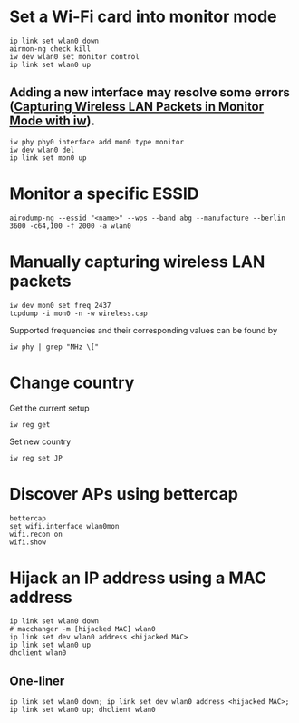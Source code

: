 # Set a Wi-Fi card into monitor mode
```console
ip link set wlan0 down
airmon-ng check kill
iw dev wlan0 set monitor control
ip link set wlan0 up
```

## Adding a new interface may resolve some errors ([Capturing Wireless LAN Packets in Monitor Mode with iw](https://sandilands.info/sgordon/capturing-wifi-in-monitor-mode-with-iw)).
```console
iw phy phy0 interface add mon0 type monitor
iw dev wlan0 del
ip link set mon0 up
```

# Monitor a specific ESSID
```console
airodump-ng --essid "<name>" --wps --band abg --manufacture --berlin 3600 -c64,100 -f 2000 -a wlan0
```

# Manually capturing wireless LAN packets
```console
iw dev mon0 set freq 2437
tcpdump -i mon0 -n -w wireless.cap
```
Supported frequencies and their corresponding values can be found by
```console
iw phy | grep "MHz \["
```

# Change country
Get the current setup
```console
iw reg get
```
Set new country
```console
iw reg set JP
```

# Discover APs using bettercap
```console
bettercap
set wifi.interface wlan0mon
wifi.recon on
wifi.show
```

# Hijack an IP address using a MAC address
```console
ip link set wlan0 down
# macchanger -m [hijacked MAC] wlan0
ip link set dev wlan0 address <hijacked MAC>
ip link set wlan0 up
dhclient wlan0
```
## One-liner
```console
ip link set wlan0 down; ip link set dev wlan0 address <hijacked MAC>; ip link set wlan0 up; dhclient wlan0
```
